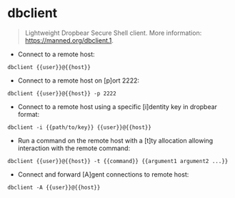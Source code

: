 # dbclient

> Lightweight Dropbear Secure Shell client.
> More information: <https://manned.org/dbclient.1>.

- Connect to a remote host:

`dbclient {{user}}@{{host}}`

- Connect to a remote host on [p]ort 2222:

`dbclient {{user}}@{{host}} -p 2222`

- Connect to a remote host using a specific [i]dentity key in dropbear format:

`dbclient -i {{path/to/key}} {{user}}@{{host}}`

- Run a command on the remote host with a [t]ty allocation allowing interaction with the remote command:

`dbclient {{user}}@{{host}} -t {{command}} {{argument1 argument2 ...}}`

- Connect and forward [A]gent connections to remote host:

`dbclient -A {{user}}@{{host}}`

